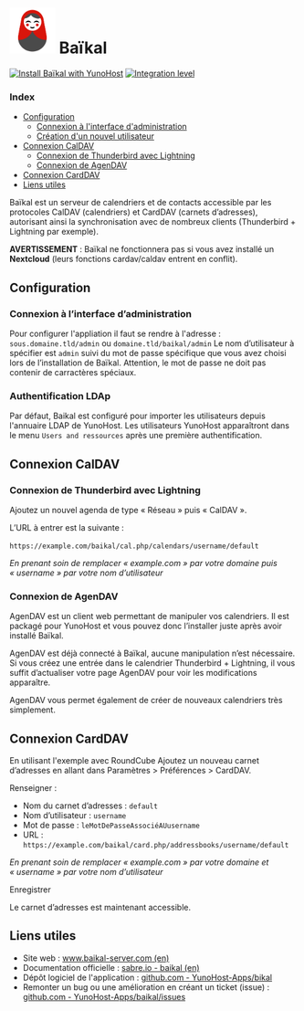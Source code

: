 # <img src="/images/baikal_logo.png" height="80px" alt="Baïkal's logo"> Baïkal

[![Install Baïkal with YunoHost](https://install-app.yunohost.org/install-with-yunohost.png)](https://install-app.yunohost.org/?app=baikal) [![Integration level](https://dash.yunohost.org/integration/baikal.svg)](https://dash.yunohost.org/appci/app/baikal)

### Index

- [Configuration](#Configuration)
  - [Connexion à l'interface d'administration](#Connexion-à-l-interface-d-administration)
  - [Création d'un nouvel utilisateur](#Création-d-un-nouvel-utilisateur)
- [Connexion CalDAV](#Connexion-CalDAV)
  - [Connexion de Thunderbird avec Lightning](#Connexion-de-Thunderbird-avec-Lightning)
  - [Connexion de AgenDAV](#Connexion-de-AgenDAV)
- [Connexion CardDAV](#Connexion-CardDAV)
- [Liens utiles](#liens-utiles)

Baïkal est un serveur de calendriers et de contacts accessible par les protocoles CalDAV (calendriers) et CardDAV (carnets d’adresses), autorisant ainsi la synchronisation avec de nombreux clients (Thunderbird + Lightning par exemple).

**AVERTISSEMENT** : Baïkal ne fonctionnera pas si vous avez installé un **Nextcloud** (leurs fonctions cardav/caldav entrent en conflit).

## Configuration

### Connexion à l’interface d’administration

Pour configurer l'appliation il faut se rendre à l'adresse : `sous.domaine.tld/admin` ou `domaine.tld/baikal/admin`
Le nom d’utilisateur à spécifier est `admin` suivi du mot de passe spécifique que vous avez choisi lors de l’installation de Baïkal. Attention, le mot de passe ne doit pas contenir de carractères spéciaux.

### Authentification LDAp

Par défaut, Baikal est configuré pour importer les utilisateurs depuis
l'annuaire LDAP de YunoHost. Les utilisateurs YunoHost apparaîtront dans le
menu `Users and ressources` après une première authentification.

## Connexion CalDAV

### Connexion de Thunderbird avec Lightning

Ajoutez un nouvel agenda de type « Réseau » puis « CalDAV ».

L’URL à entrer est la suivante :

`https://example.com/baikal/cal.php/calendars/username/default`

*En prenant soin de remplacer « example.com » par votre domaine puis « username » par votre nom d’utilisateur*

### Connexion de AgenDAV

AgenDAV est un client web permettant de manipuler vos calendriers. Il est packagé pour YunoHost et vous pouvez donc l’installer juste après avoir installé Baïkal.

AgenDAV est déjà connecté à Baïkal, aucune manipulation n’est nécessaire. Si vous créez une entrée dans le calendrier Thunderbird + Lightning, il vous suffit d’actualiser votre page AgenDAV pour voir les modifications apparaître.

AgenDAV vous permet également de créer de nouveaux calendriers très simplement.

## Connexion CardDAV

En utilisant l'exemple avec RoundCube Ajoutez un nouveau carnet d’adresses en allant dans Paramètres > Préférences > CardDAV.

Renseigner :
+ Nom du carnet d’adresses : `default`
+ Nom d’utilisateur : `username`
+ Mot de passe : `leMotDePasseAssociéAUusername`
+ URL : `https://example.com/baikal/card.php/addressbooks/username/default`

*En prenant soin de remplacer « example.com » par votre domaine et « username » par votre nom d’utilisateur*

Enregistrer

Le carnet d’adresses est maintenant accessible.

## Liens utiles

 + Site web : [www.baikal-server.com (en)](http://www.baikal-server.com/)
 + Documentation officielle : [sabre.io - baikal (en)](https://sabre.io/baikal/)
 + Dépôt logiciel de l'application : [github.com - YunoHost-Apps/bikal](https://github.com/YunoHost-apps/baikal_ynh)
 + Remonter un bug ou une amélioration en créant un ticket (issue) : [github.com - YunoHost-Apps/baikal/issues](https://github.com/YunoHost-apps/baikal_ynh/issues)
